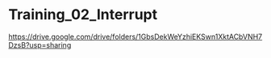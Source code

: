 # Training_02_Interrupt
https://drive.google.com/drive/folders/1GbsDekWeYzhiEKSwn1XktACbVNH7DzsB?usp=sharing
